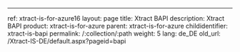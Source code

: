 ---
ref: xtract-is-for-azure16
layout: page
title: Xtract BAPI
description: Xtract BAPI
product: xtract-is-for-azure
parent: xtract-is-for-azure
childidentifier: xtract-is-bapi
permalink: /:collection/:path
weight: 5
lang: de_DE
old_url: /Xtract-IS-DE/default.aspx?pageid=bapi

